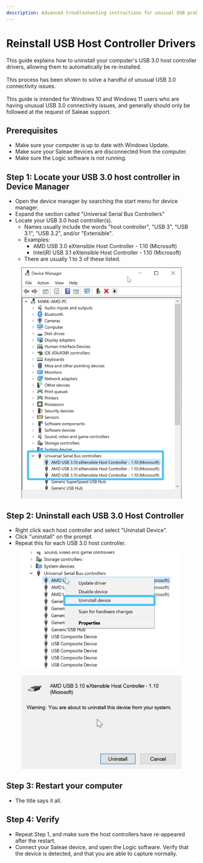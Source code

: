 ```yaml
---
description: Advanced troubleshooting instructions for unusual USB problems
---
```


# Reinstall USB Host Controller Drivers

This guide explains how to uninstall your computer's USB 3.0 host controller drivers, allowing them to automatically be re-installed.\
\
This process has been shown to solve a handful of unusual USB 3.0 connectivity issues.\
\
This guide is intended for Windows 10 and Windows 11 users who are having unusual USB 3.0 connectivity issues, and generally should only be followed at the request of Saleae support.



## Prerequisites

* Make sure your computer is up to date with Windows Update.
* Make sure your Saleae devices are disconnected from the computer.
* Make sure the Logic software is not running.

## Step 1: Locate your USB 3.0 host controller in Device Manager

* Open the device manager by searching the start menu for device manager.
* Expand the section called "Universal Serial Bus Controllers"
* Locate your USB 3.0 host controller(s).
  * Names usually include the words "host controller", "USB 3", "USB 3.1", "USB 3.2", and/or "Extensible".
  * Examples:
    * AMD USB 3.0 eXtensible Host Controller - 1.10 (Microsoft)
    * Intel(R) USB 3.1 eXtensible Host Controller - 1.10 (Microsoft)
  * There are usually 1 to 3 of these listed.

<figure><img src="../../.gitbook/assets/image (24).png" alt=""><figcaption></figcaption></figure>

## Step 2: Uninstall each USB 3.0 Host Controller

* Right click each host controller and select "Uninstall Device".
* Click "uninstall" on the prompt.
* Repeat this for each USB 3.0 host controller.

<figure><img src="../../.gitbook/assets/image (25).png" alt=""><figcaption></figcaption></figure>

<figure><img src="../../.gitbook/assets/image (26).png" alt=""><figcaption></figcaption></figure>

## Step 3: Restart your computer

* The title says it all.



## Step 4: Verify

* Repeat Step 1, and make sure the host controllers have re-appeared after the restart.
* Connect your Saleae device, and open the Logic software. Verify that the device is detected, and that you are able to capture normally.



